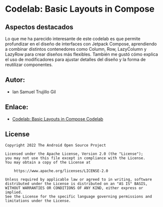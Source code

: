 # Codelab: Basic Layouts in Compose

## Aspectos destacados

Lo que me ha parecido interesante de este codelab es que permite profundizar en el diseño de interfaces con Jetpack Compose, aprendiendo a 
combinar distintos contenedores como Column, Row, LazyColumn y LazyRow para crear diseños más flexibles.
También me gustó cómo explica el uso de modificadores para ajustar detalles del diseño y la forma de reutilizar componentes.


## Autor:
- Ian Samuel Trujillo Gil

## Enlace:
- [Codelab: Basic Layouts in Compose Codelab](https://developer.android.com/codelabs/jetpack-compose-layouts)

## License

```
Copyright 2022 The Android Open Source Project

Licensed under the Apache License, Version 2.0 (the "License");
you may not use this file except in compliance with the License.
You may obtain a copy of the License at

    https://www.apache.org/licenses/LICENSE-2.0

Unless required by applicable law or agreed to in writing, software
distributed under the License is distributed on an "AS IS" BASIS,
WITHOUT WARRANTIES OR CONDITIONS OF ANY KIND, either express or implied.
See the License for the specific language governing permissions and
limitations under the License.
```
